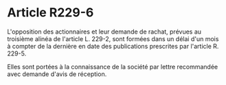# Article R229-6

L'opposition des actionnaires et leur demande de rachat, prévues au troisième alinéa de l'article L. 229-2, sont formées dans un délai d'un mois à compter de la dernière en date des publications prescrites par l'article R. 229-5.

Elles sont portées à la connaissance de la société par lettre recommandée avec demande d'avis de réception.
